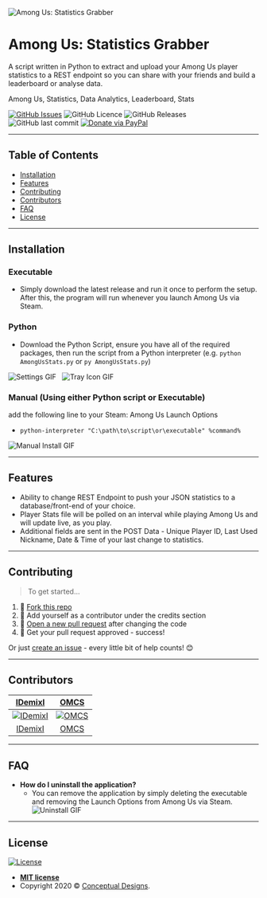 ![Among Us: Statistics Grabber](https://i.imgur.com/R4yeJ8V.png)

# Among Us: Statistics Grabber

A script written in Python to extract and upload your Among Us player statistics to a REST endpoint so you can share with your friends and build a leaderboard or analyse data.

Among Us, Statistics, Data Analytics, Leaderboard, Stats

[![GitHub Issues](https://img.shields.io/github/issues/IDemixI/Among-Us-Statistics-Grabber)](https://github.com/IDemixI/Among-Us-Statistics-Grabber/issues)
![GitHub Licence](https://img.shields.io/github/license/IDemixI/Among-Us-Statistics-Grabber)
![GitHub Releases](https://img.shields.io/github/downloads/IDemixI/Among-Us-Statistics-Grabber/latest/total)
![GitHub last commit](https://img.shields.io/github/last-commit/IDemixI/Among-Us-Statistics-Grabber)
[![Donate via PayPal](https://img.shields.io/badge/Donate-PayPal-blue)](http://paypal.me/demix)

---

## Table of Contents

- [Installation](#installation)
- [Features](#features)
- [Contributing](#contributing)
- [Contributors](#contributors)
- [FAQ](#faq)
- [License](#license)

---

## Installation

### Executable

- Simply download the latest release and run it once to perform the setup. After this, the program will run whenever you launch Among Us via Steam.

### Python

- Download the Python Script, ensure you have all of the required packages, then run the script from a Python interpreter (e.g. `python AmongUsStats.py` or `py AmongUsStats.py`)

![Settings GIF](https://i.imgur.com/pnlpk04.gif)&nbsp;&nbsp;&nbsp;![Tray Icon GIF](https://i.imgur.com/wYzImHO.gif)

### Manual (Using either Python script or Executable)
add the following line to your Steam: Among Us Launch Options
- `python-interpreter "C:\path\to\script\or\executable" %command%`

![Manual Install GIF](https://i.imgur.com/ZOIqJDI.gif)

---

## Features

- Ability to change REST Endpoint to push your JSON statistics to a database/front-end of your choice.
- Player Stats file will be polled on an interval while playing Among Us and will update live, as you play.
- Additional fields are sent in the POST Data - Unique Player ID, Last Used Nickname, Date & Time of your last change to statistics.

---

## Contributing

> To get started...

1. 🍴 [Fork this repo](https://github.com/IDemixI/Among-Us-Statistics-Grabber#fork-destination-box)
2. 👥 Add yourself as a contributor under the credits section
3. 🔧 [Open a new pull request](https://github.com/IDemixI/Among-Us-Statistics-Grabber/compare) after changing the code
4. 🎉 Get your pull request approved - success!

Or just [create an issue](https://github.com/IDemixI/Among-Us-Statistics-Grabber/issues) - every little bit of help counts! 😊

---

## Contributors

| <a href="https://github.com/IDemixI" target="_blank">**IDemixI**</a> | <a href="https://github.com/OMCS" target="_blank">**OMCS**</a> |
| :---: |:---:|
| [![IDemixI](https://avatars1.githubusercontent.com/u/23632287?v=3&s=150)](https://github.com/IDemixI)    | [![OMCS](https://avatars3.githubusercontent.com/u/3914622?v=3&s=150)](https://github.com/OMCS) |
| [IDemixI](https://github.com/IDemixI) | [OMCS](https://github.com/OMCS) |

---

## FAQ

- **How do I uninstall the application?**
  - You can remove the application by simply deleting the executable and removing the Launch Options from Among Us via Steam.
    ![Uninstall GIF](https://i.imgur.com/0bbsayx.gif)

---

## License

[![License](http://img.shields.io/:license-mit-blue)](http://badges.mit-license.org)

- **[MIT license](http://opensource.org/licenses/mit-license.php)**
- Copyright 2020 © [Conceptual Designs](https://github.com/IDemixI).
